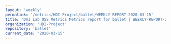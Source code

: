 ```yaml
---
layout: 'weekly'
permalink: '/metrics/HDI-Project/ballet/WEEKLY-REPORT-2020-03-15'
title: 'DAI Lab OSS Metrics Metrics report for ballet | WEEKLY-REPORT-2020-03-15'
organization: 'HDI-Project'
repository: 'ballet'
current_date: '2020-03-15'
---
```

